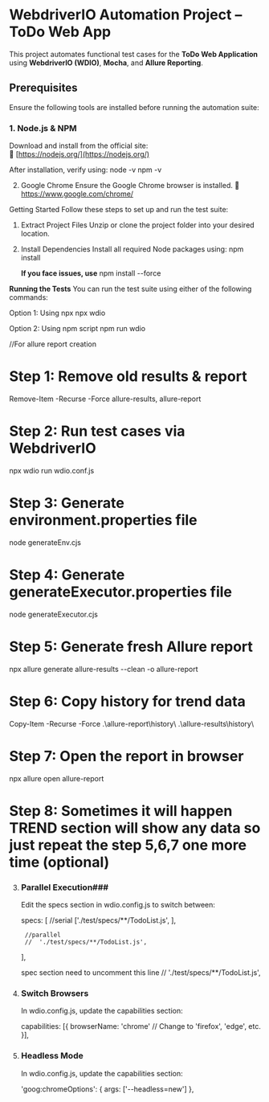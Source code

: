 # WebdriverIO Automation Project – ToDo Web App

This project automates functional test cases for the **ToDo Web Application** using **WebdriverIO (WDIO)**, **Mocha**, and **Allure Reporting**.
 
## Prerequisites

Ensure the following tools are installed before running the automation suite:

### 1. Node.js & NPM
Download and install from the official site:  
🔗 [https://nodejs.org/](https://nodejs.org/)

After installation, verify using:
node -v
npm -v


2. Google Chrome
Ensure the Google Chrome browser is installed.
🔗 https://www.google.com/chrome/

 Getting Started
 Follow these steps to set up and run the test suite:

 1. Extract Project Files
    Unzip or clone the project folder into your desired location.

2. Install Dependencies
   Install all required Node packages using:
   npm install 

   **If you face issues, use**
   npm install --force


 **Running the Tests**
   You can run the test suite using either of the following commands:

   Option 1: Using npx 
   npx wdio

   Option 2: Using npm script
   npm run wdio


//For allure report creation

# Step 1: Remove old results & report
Remove-Item -Recurse -Force allure-results, allure-report

# Step 2: Run test cases via WebdriverIO
npx wdio run wdio.conf.js

# Step 3: Generate environment.properties file
node generateEnv.cjs

# Step 4: Generate generateExecutor.properties file
node generateExecutor.cjs

# Step 5: Generate fresh Allure report
npx allure generate allure-results --clean -o allure-report

# Step 6: Copy history for trend data
Copy-Item -Recurse -Force .\allure-report\history\ .\allure-results\history\

# Step 7: Open the report in browser
npx allure open allure-report

# Step 8: Sometimes it will happen TREND section will show any data so just repeat the step 5,6,7 one more time (optional)


3. ### Parallel Execution### 

    Edit the specs section in wdio.config.js to switch between:

    specs: [
        //serial
        ['./test/specs/**/TodoList.js',
        ],

        //parallel
        //  './test/specs/**/TodoList.js',
    ],

    spec section need to uncomment this line  //  './test/specs/**/TodoList.js',
 

 4. ###  Switch Browsers ###
    In wdio.config.js, update the capabilities section:

    capabilities: [{
        browserName: 'chrome' // Change to 'firefox', 'edge', etc.
    }],

5. ### Headless Mode ###
    In wdio.config.js, update the capabilities section:

    'goog:chromeOptions': {
            args: ['--headless=new']
        },
   